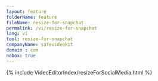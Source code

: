 ```yaml
---
layout: feature
folderName: feature
fileName: resize-for-snapchat
permalink: /vi/resize-for-snapchat
lang: vi
tool: resize-for-snapchat
companyName: safevideokit
domain : com
nobox: true
---
```


{% include VideoEditorIndex/resizeForSocialMedia.html %}

   